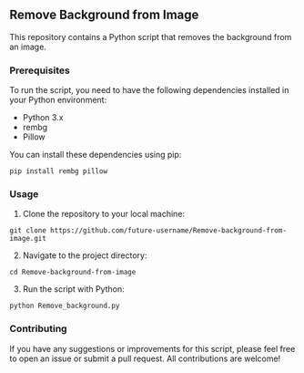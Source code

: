 ## Remove Background from Image

This repository contains a Python script that removes the background from an image. 

### Prerequisites

To run the script, you need to have the following dependencies installed in your Python environment:

- Python 3.x
- rembg 
- Pillow

You can install these dependencies using pip:
```
pip install rembg pillow
```
### Usage

1. Clone the repository to your local machine:
```
git clone https://github.com/future-username/Remove-background-from-image.git
```
2. Navigate to the project directory:
```
cd Remove-background-from-image
```
3. Run the script with Python:
```
python Remove_background.py
```
### Contributing
If you have any suggestions or improvements for this script, please feel free to open an issue or submit a pull request. All contributions are welcome!
